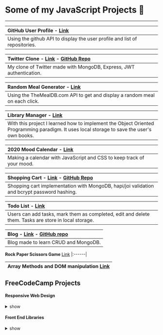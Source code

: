 # Some of my JavaScript Projects :rocket:
---

|**GitHub User Profile** - [Link](https://github.com/ezzep66/github-profile-api)|
|:------|
|Using the github API to display the user profile and list of repositories.|


|**Twitter Clone** -  [Link](https://quiet-wave-46430.herokuapp.com/) - [GitHub Repo](https://github.com/ezzep66/twita-clone)|
|:------|
|My clone of Twitter made with MongoDB, Express, JWT authentication.|


|**Random Meal Generator** - [Link](https://github.com/ezzep66/random-meal-generator)|
|:------|
|Using the TheMealDB.com API to get and display a random meal on each click.|


|**Library Manager** - [Link](https://github.com/ezzep66/library-local-storage)|
|:------|
|With this project I learned how to implement the Object Oriented Programming paradigm. It uses local storage to save the user's own books.|


|**2020 Mood Calendar** - [Link](https://github.com/ezzep66/mood-tracker)|
|:------|
|Making a calendar with JavaScript and CSS to keep track of your mood.|


|**Shopping Cart** - [Link](https://aqueous-meadow-37744.herokuapp.com/) - [GitHub Repo](https://github.com/ezzep66/shopping-cart)|
|:------|
|Shopping cart implementation with MongoDB, hapi/joi validation and bcrypt password hashing.|


|**Todo List** - [Link](https://github.com/ezzep66/todo-js)|
|:------|
|Users can add tasks, mark them as completed, edit and delete them. Tasks are store in local storage.|


|**Blog** - [Link](https://obscure-hollows-19823.herokuapp.com/) - [GitHub repo](https://github.com/ezzep66/crud-blog)|
|:------|
|Blog made to learn CRUD and MongoDB.|

**Rock Paper Scissors Game** [Link](https://github.com/ezzep66/rock-paper-scissors)
|:------|

|**Array Methods and DOM manipulation** [Link](https://github.com/ezzep66/DOM-Array-Methods)|
|:------|

## FreeCodeCamp Projects

#### Responsive Web Design

<details><summary>show</summary>  
  
[Tribute Page](https://codepen.io/ezequiel_/full/WmYYYB)

[Contact Form](https://codepen.io/ezequiel_/full/jJdPgz)

[Landing Page](https://codepen.io/ezequiel_/full/EMJjYW)

[Technical Documentation](https://codepen.io/ezequiel_/full/ZPNedE)
</details>

#### Front End Libraries

<details><summary>show</summary>
  
  [Random Quote Machine](https://codepen.io/ezequiel_/full/zgoJQX) [w/React](https://ecaste-quotes.vercel.app/) 
  
  [Markdown Previewer](https://github.com/EzequielCaste/react-markdown-previewer)
  
  [Drum Machine](https://github.com/EzequielCaste/react-drum-machine)
  
  [JavaScript Calculator](https://github.com/EzequielCaste/react-calculator)
  
  [Pomodoro Clock](https://github.com/EzequielCaste/react-pomodoro-clock)
  
  </details>
